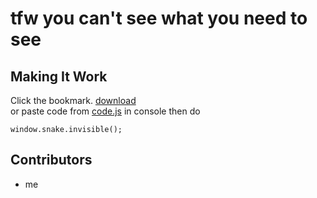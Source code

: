 # tfw you can't see what you need to see

## Making It Work
Click the bookmark. [download](https://github.com/DarkSnakeGang/aiyiwowtgwl/releases/download/permanent/invisible.html) <br/>
or paste code from [code.js](https://github.com/DarkSnakeGang/aiyiwowtgwl/blob/main/code.js) in console then do 
```
window.snake.invisible();
```

## Contributors
* me
